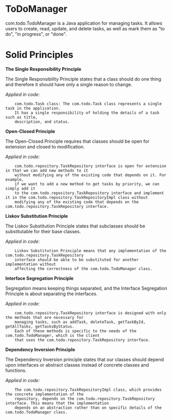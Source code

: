 # ToDoManager

com.todo.TodoManager is a Java application for managing tasks. It allows users to create, read, update, and delete tasks, as well as mark them as "to do", "in progress", or "done".

# Solid Principles 

**The Single Responsibility Principle**

The Single Responsibility Principle states that a class should do one thing and therefore it should have only a single reason to change.

_Applied in code:_
        
        com.todo.Task class: The com.todo.Task class represents a single task in the application.
        It has a single responsibility of holding the details of a task such as title, 
        description, and status.


**Open-Closed Principle**

The Open-Closed Principle requires that classes should be open for extension and closed to modification.

_Applied in code:_

        com.todo.repository.TaskRepository interface is open for extension in that we can add new methods to it 
        without modifying any of the existing code that depends on it. For example, 
        if we want to add a new method to get tasks by priority, we can simply add it 
        to the com.todo.repository.TaskRepository interface and implement it in the com.todo.repository.TaskRepositoryImpl class without 
        modifying any of the existing code that depends on the com.todo.repository.TaskRepository interface.

**Liskov Substitution Principle**

The Liskov Substitution Principle states that subclasses should be substitutable for their base classes.

_Applied in code:_

        Liskov Substitution Principle means that any implementation of the com.todo.repository.TaskRepository 
        interface should be able to be substituted for another implementation without 
        affecting the correctness of the com.todo.TodoManager class.

 **Interface Segregation Principle**
 
Segregation means keeping things separated, and the Interface Segregation Principle is about separating the interfaces.

_Applied in code:_

        com.todo.repository.TaskRepository interface is designed with only the methods that are necessary for 
        managing tasks, such as addTask, deleteTask, getTaskById, getAllTasks, getTasksByStatus. 
        Each of these methods is specific to the needs of the com.todo.TodoManager, which is the client
        that uses the com.todo.repository.TaskRepository interface.

 **Dependency Inversion Principle**

The Dependency Inversion principle states that our classes should depend upon interfaces or abstract classes instead of concrete classes and functions.

_Applied in code:_

        The com.todo.repository.TaskRepositoryImpl class, which provides the concrete implementation of the 
        repository, depends on the com.todo.repository.TaskRepository interface. This means that the implementation 
        depends on an abstraction rather than on specific details of the com.todo.TodoManager class.

